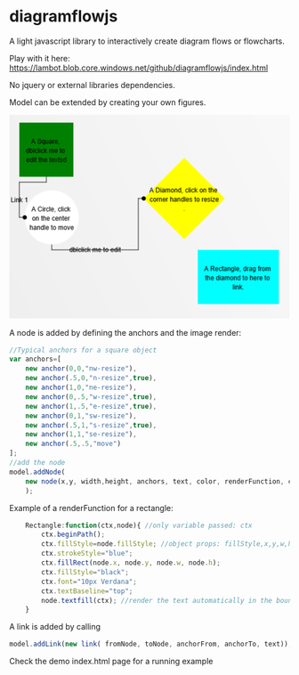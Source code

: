 # diagramflowjs
A light javascript library to interactively create diagram flows or flowcharts.

Play with it here: https://lambot.blob.core.windows.net/github/diagramflowjs/index.html 

No jquery or external libraries dependencies.

Model can be extended by creating your own figures.

![sample](./sample.png)

A node is added by defining the anchors and the image render:

`````javascript
//Typical anchors for a square object
var anchors=[
    new anchor(0,0,"nw-resize"),
    new anchor(.5,0,"n-resize",true),
    new anchor(1,0,"ne-resize"),
    new anchor(0,.5,"w-resize",true),
    new anchor(1,.5,"e-resize",true),
    new anchor(0,1,"sw-resize"),
    new anchor(.5,1,"s-resize",true),
    new anchor(1,1,"se-resize"), 
    new anchor(.5,.5,"move")
];
//add the node
model.addNode(
    new node(x,y, width,height, anchors, text, color, renderFunction, customProperties)
    );
`````

Example of a renderFunction for a rectangle:

`````javascript
    Rectangle:function(ctx,node){ //only variable passed: ctx
        ctx.beginPath();
        ctx.fillStyle=node.fillStyle; //object props: fillStyle,x,y,w,h,text
        ctx.strokeStyle="blue";
        ctx.fillRect(node.x, node.y, node.w, node.h);
        ctx.fillStyle="black";
        ctx.font="10px Verdana";
        ctx.textBaseline="top";
        node.textfill(ctx); //render the text automatically in the bounding box
    }
`````

A link is added by calling

`````javascript
model.addLink(new link( fromNode, toNode, anchorFrom, anchorTo, text));
`````

Check the demo index.html page for a running example
